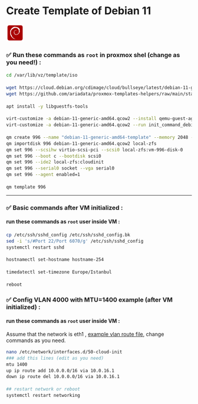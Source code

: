 # Create Template of Debian 11
<img src="https://raw.githubusercontent.com/ariadata/proxmox-templates-helpers/main/static/icons/debian.png" alt="Debian on Proxmox" height="48" />

### ✅ Run these commands as `root` in proxmox shel (change as you need!) :
```sh
cd /var/lib/vz/template/iso

wget https://cloud.debian.org/cdimage/cloud/bullseye/latest/debian-11-generic-amd64.qcow2
wget https://github.com/ariadata/proxmox-templates-helpers/raw/main/static/init_command_debian_11.sh init_command_debian_11.sh

apt install -y libguestfs-tools

virt-customize -a debian-11-generic-amd64.qcow2 --install qemu-guest-agent,nano,sudo,rsync
virt-customize -a debian-11-generic-amd64.qcow2 --run init_command_debian_11.sh

qm create 996 --name "debian-11-generic-amd64-template" --memory 2048 --cores 2 --net0 virtio,bridge=vmbr1
qm importdisk 996 debian-11-generic-amd64.qcow2 local-zfs
qm set 996 --scsihw virtio-scsi-pci --scsi0 local-zfs:vm-996-disk-0
qm set 996 --boot c --bootdisk scsi0
qm set 996 --ide2 local-zfs:cloudinit
qm set 996 --serial0 socket --vga serial0
qm set 996 --agent enabled=1

qm template 996

```
---

### ✅ Basic commands after VM initialized :
#### run these commands as `root` user inside VM :
```sh
cp /etc/ssh/sshd_config /etc/ssh/sshd_config.bk
sed -i 's/#Port 22/Port 6070/g' /etc/ssh/sshd_config
systemctl restart sshd

hostnamectl set-hostname hostname-254

timedatectl set-timezone Europe/Istanbul

reboot

```

### ✅ Config VLAN 4000 with MTU=1400 example (after VM initialized) :
#### run these commands as `root` user inside VM :

Assume that the network is eth1 , [example vlan route file](https://github.com/ariadata/proxmox-templates-helpers/blob/main/static/), change commands as you need.

```sh
nano /etc/network/interfaces.d/50-cloud-init
### add this lines (edit as you need)
mtu 1400
up ip route add 10.0.0.0/16 via 10.0.16.1
down ip route del 10.0.0.0/16 via 10.0.16.1

## restart network or reboot
systemctl restart networking

```
